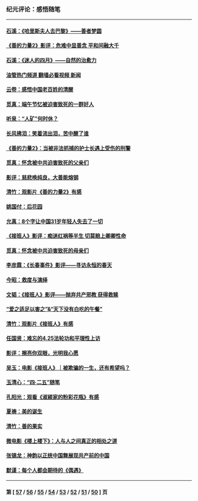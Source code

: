 ### 纪元评论：感悟随笔
---
#### [石溪：《哈里斯夫人去巴黎》——善者梦圆](../../pages/nsc1035/n14031778.md?07130330) 
#### [《善的力量2》影评：危难中显善念 平和间融大千](../../pages/nsc1035/n14028390.md?07130330) 
#### [石溪：《迷人的四月》——自然的治愈力](../../pages/nsc1035/n14027049.md?07130330) 
#### [油管热门频道 翻墙必看视频 新闻](ok?07130330)
#### [云卷：感悟中国老百姓的清醒](../../pages/nsc1035/n14025152.md?07130330) 
#### [觅真：端午节忆被迫害致死的一群好人](../../pages/nsc1035/n14020985.md?07130330) 
#### [听泉：“人矿”何时休？](../../pages/nsc1035/n14016609.md?07130330) 
#### [长风拂泪：笑着流出泪，苦中醒了谁](../../pages/nsc1035/n14016469.md?07130330) 
#### [《善的力量2》：当被非法抓捕的护士长遇上受伤的刑警](../../pages/nsc1035/n14015561.md?07130330) 
#### [觅真：怀念被中共迫害致死的父亲们](../../pages/nsc1035/n14014258.md?07130330) 
#### [影评：慈悲唤纯良，大善能熔钢](../../pages/nsc1035/n14010867.md?07130330) 
#### [清竹：观影片《善的力量2》有感](../../pages/nsc1035/n14010015.md?07130330) 
#### [姚国付：后花园](../../pages/nsc1035/n14005301.md?07130330) 
#### [允真：8个字让中国31岁年轻人失去了一切](../../pages/nsc1035/n13999093.md?07130330) 
#### [《接班人》影评：痴迷红祸等半生 切莫赔上卿卿性命](../../pages/nsc1035/n13998676.md?07130330) 
#### [觅真：怀念被中共迫害致死的母亲们](../../pages/nsc1035/n13997271.md?07130330) 
#### [李彦霖：《长春事件》影评——寻访永恒的春天](../../pages/nsc1035/n13995112.md?07130330) 
#### [今昭：救度与演绎](../../pages/nsc1035/n13992670.md?07130330) 
#### [文韬：《接班人》影评——抛弃共产邪教 获得救赎](../../pages/nsc1035/n13990160.md?07130330) 
#### [“爱之适足以害之”&“天下没有白吃的午餐”](../../pages/nsc1035/n13988391.md?07130330) 
#### [清竹：观影片《接班人》有感](../../pages/nsc1035/n13983561.md?07130330) 
#### [任国贤：难忘的4.25法轮功和平理性上访](../../pages/nsc1035/n13983482.md?07130330) 
#### [影评：擦亮你双眼，光明我心愿](../../pages/nsc1035/n13982333.md?07130330) 
#### [吴玉：电影《接班人》｜被欺骗的一生，还有希望吗？](../../pages/nsc1035/n13981972.md?07130330) 
#### [玉清心：“四·二五”随笔](../../pages/nsc1035/n13978628.md?07130330) 
#### [孔阳光：观看《淑颍家的粉彩花瓶》有感](../../pages/nsc1035/n13967929.md?07130330) 
#### [夏祷：美的诞生](../../pages/nsc1035/n13962321.md?07130330) 
#### [清竹：善的果实](../../pages/nsc1035/n13963980.md?07130330) 
#### [微电影《楼上楼下》：人与人之间真正的相处之道](../../pages/nsc1035/n13944319.md?07130330) 
#### [张锡龙：神韵以正统中国舞展现共产前的中国](../../pages/nsc1035/n13939727.md?07130330) 
#### [默谨：每个人都会期待的《偶遇》](../../pages/nsc1035/n13939091.md?07130330) 

---
#### 第 [ [57](./57.md?07130330) / [56](./56.md?07130330) / [55](./55.md?07130330) / [54](./54.md?07130330) / [53](./53.md?07130330) / [52](./52.md?07130330) / [51](./51.md?07130330) / [50](./50.md?07130330) ] 页
